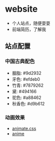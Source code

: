 # website
- 个人站点，随便耍耍
- 前端简历，了解我

## 站点配置

### 中国古典配色
- 胭脂: #9d2932
- 牙色: #efdeb0
- 竹青: #7879262
- 黛: #494166
- 驼色: #a88462
- 秋香色: #d9b612

### 动画效果
- [animate.css](https://daneden.github.io/animate.css/)
- [anime](https://github.com/juliangarnier/anime/)